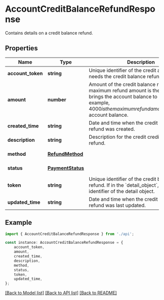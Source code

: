 # AccountCreditBalanceRefundResponse

Contains details on a credit balance refund.

## Properties

Name | Type | Description | Notes
------------ | ------------- | ------------- | -------------
**account_token** | **string** | Unique identifier of the credit account that needs the credit balance refund. | [default to undefined]
**amount** | **number** | Amount of the credit balance refund.  The maximum refund amount is the amount that brings the account balance to $0. For example, $4000 is the maximum refund amount for a -$4000 account balance. | [default to undefined]
**created_time** | **string** | Date and time when the credit balance refund was created. | [default to undefined]
**description** | **string** | Description for the credit credit balance refund. | [default to undefined]
**method** | [**RefundMethod**](RefundMethod.md) |  | [default to undefined]
**status** | [**PaymentStatus**](PaymentStatus.md) |  | [default to undefined]
**token** | **string** | Unique identifier of the credit balance refund.  If in the &#x60;detail_object&#x60;, unique identifier of the detail object. | [default to undefined]
**updated_time** | **string** | Date and time when the credit balance refund was last updated. | [default to undefined]

## Example

```typescript
import { AccountCreditBalanceRefundResponse } from './api';

const instance: AccountCreditBalanceRefundResponse = {
    account_token,
    amount,
    created_time,
    description,
    method,
    status,
    token,
    updated_time,
};
```

[[Back to Model list]](../README.md#documentation-for-models) [[Back to API list]](../README.md#documentation-for-api-endpoints) [[Back to README]](../README.md)
